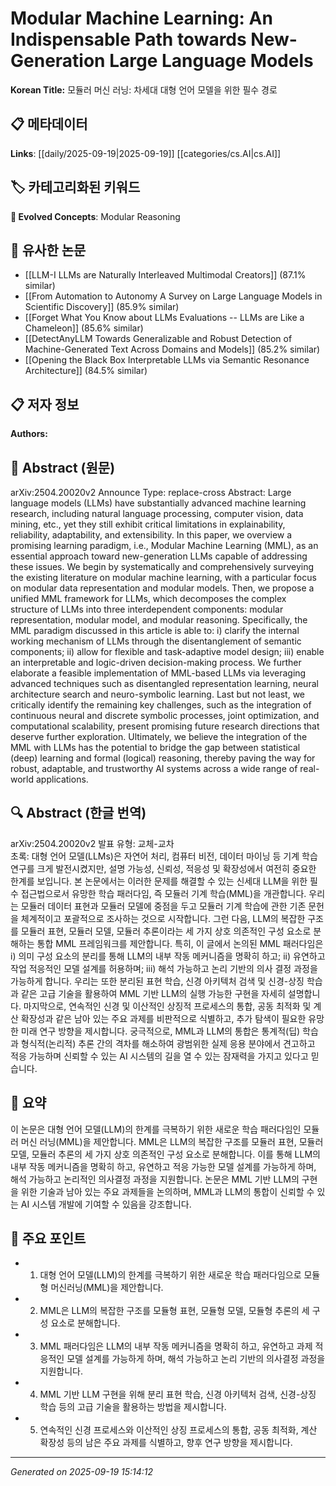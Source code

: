 
# Modular Machine Learning: An Indispensable Path towards New-Generation Large Language Models

**Korean Title:** 모듈러 머신 러닝: 차세대 대형 언어 모델을 위한 필수 경로

## 📋 메타데이터

**Links**: [[daily/2025-09-19|2025-09-19]] [[categories/cs.AI|cs.AI]]

## 🏷️ 카테고리화된 키워드
**🚀 Evolved Concepts**: Modular Reasoning

## 🔗 유사한 논문
- [[LLM-I LLMs are Naturally Interleaved Multimodal Creators]] (87.1% similar)
- [[From Automation to Autonomy A Survey on Large Language Models in Scientific Discovery]] (85.9% similar)
- [[Forget What You Know about LLMs Evaluations -- LLMs are Like a Chameleon]] (85.6% similar)
- [[DetectAnyLLM Towards Generalizable and Robust Detection of Machine-Generated Text Across Domains and Models]] (85.2% similar)
- [[Opening the Black Box Interpretable LLMs via Semantic Resonance Architecture]] (84.5% similar)

## 📋 저자 정보

**Authors:** 

## 📄 Abstract (원문)

arXiv:2504.20020v2 Announce Type: replace-cross 
Abstract: Large language models (LLMs) have substantially advanced machine learning research, including natural language processing, computer vision, data mining, etc., yet they still exhibit critical limitations in explainability, reliability, adaptability, and extensibility. In this paper, we overview a promising learning paradigm, i.e., Modular Machine Learning (MML), as an essential approach toward new-generation LLMs capable of addressing these issues. We begin by systematically and comprehensively surveying the existing literature on modular machine learning, with a particular focus on modular data representation and modular models. Then, we propose a unified MML framework for LLMs, which decomposes the complex structure of LLMs into three interdependent components: modular representation, modular model, and modular reasoning. Specifically, the MML paradigm discussed in this article is able to: i) clarify the internal working mechanism of LLMs through the disentanglement of semantic components; ii) allow for flexible and task-adaptive model design; iii) enable an interpretable and logic-driven decision-making process. We further elaborate a feasible implementation of MML-based LLMs via leveraging advanced techniques such as disentangled representation learning, neural architecture search and neuro-symbolic learning. Last but not least, we critically identify the remaining key challenges, such as the integration of continuous neural and discrete symbolic processes, joint optimization, and computational scalability, present promising future research directions that deserve further exploration. Ultimately, we believe the integration of the MML with LLMs has the potential to bridge the gap between statistical (deep) learning and formal (logical) reasoning, thereby paving the way for robust, adaptable, and trustworthy AI systems across a wide range of real-world applications.

## 🔍 Abstract (한글 번역)

arXiv:2504.20020v2 발표 유형: 교체-교차  
초록: 대형 언어 모델(LLMs)은 자연어 처리, 컴퓨터 비전, 데이터 마이닝 등 기계 학습 연구를 크게 발전시켰지만, 설명 가능성, 신뢰성, 적응성 및 확장성에서 여전히 중요한 한계를 보입니다. 본 논문에서는 이러한 문제를 해결할 수 있는 신세대 LLM을 위한 필수 접근법으로서 유망한 학습 패러다임, 즉 모듈러 기계 학습(MML)을 개관합니다. 우리는 모듈러 데이터 표현과 모듈러 모델에 중점을 두고 모듈러 기계 학습에 관한 기존 문헌을 체계적이고 포괄적으로 조사하는 것으로 시작합니다. 그런 다음, LLM의 복잡한 구조를 모듈러 표현, 모듈러 모델, 모듈러 추론이라는 세 가지 상호 의존적인 구성 요소로 분해하는 통합 MML 프레임워크를 제안합니다. 특히, 이 글에서 논의된 MML 패러다임은 i) 의미 구성 요소의 분리를 통해 LLM의 내부 작동 메커니즘을 명확히 하고; ii) 유연하고 작업 적응적인 모델 설계를 허용하며; iii) 해석 가능하고 논리 기반의 의사 결정 과정을 가능하게 합니다. 우리는 또한 분리된 표현 학습, 신경 아키텍처 검색 및 신경-상징 학습과 같은 고급 기술을 활용하여 MML 기반 LLM의 실행 가능한 구현을 자세히 설명합니다. 마지막으로, 연속적인 신경 및 이산적인 상징적 프로세스의 통합, 공동 최적화 및 계산 확장성과 같은 남아 있는 주요 과제를 비판적으로 식별하고, 추가 탐색이 필요한 유망한 미래 연구 방향을 제시합니다. 궁극적으로, MML과 LLM의 통합은 통계적(딥) 학습과 형식적(논리적) 추론 간의 격차를 해소하여 광범위한 실제 응용 분야에서 견고하고 적응 가능하며 신뢰할 수 있는 AI 시스템의 길을 열 수 있는 잠재력을 가지고 있다고 믿습니다.

## 📝 요약

이 논문은 대형 언어 모델(LLM)의 한계를 극복하기 위한 새로운 학습 패러다임인 모듈러 머신 러닝(MML)을 제안합니다. MML은 LLM의 복잡한 구조를 모듈러 표현, 모듈러 모델, 모듈러 추론의 세 가지 상호 의존적인 구성 요소로 분해합니다. 이를 통해 LLM의 내부 작동 메커니즘을 명확히 하고, 유연하고 적응 가능한 모델 설계를 가능하게 하며, 해석 가능하고 논리적인 의사결정 과정을 지원합니다. 논문은 MML 기반 LLM의 구현을 위한 기술과 남아 있는 주요 과제들을 논의하며, MML과 LLM의 통합이 신뢰할 수 있는 AI 시스템 개발에 기여할 수 있음을 강조합니다.

## 🎯 주요 포인트

- 1. 대형 언어 모델(LLM)의 한계를 극복하기 위한 새로운 학습 패러다임으로 모듈형 머신러닝(MML)을 제안합니다.

- 2. MML은 LLM의 복잡한 구조를 모듈형 표현, 모듈형 모델, 모듈형 추론의 세 구성 요소로 분해합니다.

- 3. MML 패러다임은 LLM의 내부 작동 메커니즘을 명확히 하고, 유연하고 과제 적응적인 모델 설계를 가능하게 하며, 해석 가능하고 논리 기반의 의사결정 과정을 지원합니다.

- 4. MML 기반 LLM 구현을 위해 분리 표현 학습, 신경 아키텍처 검색, 신경-상징 학습 등의 고급 기술을 활용하는 방법을 제시합니다.

- 5. 연속적인 신경 프로세스와 이산적인 상징 프로세스의 통합, 공동 최적화, 계산 확장성 등의 남은 주요 과제를 식별하고, 향후 연구 방향을 제시합니다.

---

*Generated on 2025-09-19 15:14:12*